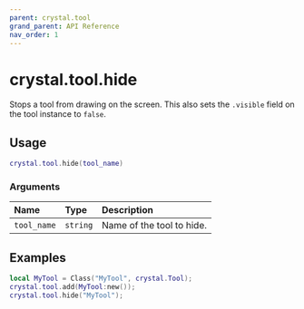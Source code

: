 ```yaml
---
parent: crystal.tool
grand_parent: API Reference
nav_order: 1
---
```


# crystal.tool.hide

Stops a tool from drawing on the screen. This also sets the `.visible` field on the tool instance to `false`.

## Usage

```lua
crystal.tool.hide(tool_name)
```

### Arguments

| Name        | Type     | Description               |
| :---------- | :------- | :------------------------ |
| `tool_name` | `string` | Name of the tool to hide. |

## Examples

```lua
local MyTool = Class("MyTool", crystal.Tool);
crystal.tool.add(MyTool:new());
crystal.tool.hide("MyTool");
```
